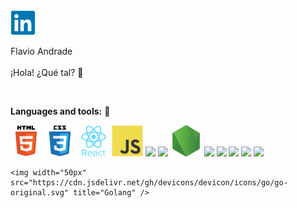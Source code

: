 <a target="_blank" href="https://www.linkedin.com/in/flavio-andrade-97ab43a3" rel="nofollow">
  <img 
    target="_blank" 
    alt="Linkedin de Flavio Andrade" 
    width="40px" 
    src="https://raw.githubusercontent.com/devicons/devicon/master/icons/linkedin/linkedin-original.svg" 
  />
</a>

<p> Flavio Andrade <br/>
  <br/>
  ¡Hola! ¿Qué tal? 👋
</p>
  <br/>




<p><strong> Languages ​​and tools:</strong> 💬 </p>
  <div>
    <img width="50px" disabled="disabled" src="https://raw.githubusercontent.com/devicons/devicon/master/icons/html5/html5-original-wordmark.svg" />
    <img width="50px" src="https://raw.githubusercontent.com/devicons/devicon/master/icons/css3/css3-original-wordmark.svg" />
    <img width="50px" src="https://raw.githubusercontent.com/devicons/devicon/master/icons/react/react-original-wordmark.svg" />
    <img width="50px" src="https://raw.githubusercontent.com/devicons/devicon/master/icons/javascript/javascript-original.svg" /> 
    <img width="50px" src="https://cdn.jsdelivr.net/gh/devicons/devicon/icons/mysql/mysql-original-wordmark.svg" />
    <img width="50px" src="https://cdn.jsdelivr.net/gh/devicons/devicon/icons/mongodb/mongodb-original-wordmark.svg" />  
    <img width="50px" src="https://raw.githubusercontent.com/devicons/devicon/master/icons/nodejs/nodejs-original.svg" /> 
     <img width="50px" src="https://pics.freeicons.io/uploads/icons/png/5894313931548218185-512.png" />   
    <img width="50px" src="https://cdn.jsdelivr.net/gh/devicons/devicon/icons/python/python-original-wordmark.svg" />
     <img width="50px" src="https://cdn.jsdelivr.net/gh/devicons/devicon/icons/redis/redis-original.svg" />
    <img width="50px" src="https://cdn.jsdelivr.net/gh/devicons/devicon/icons/docker/docker-original-wordmark.svg" />          
    <img width="50px" src="https://cdn.jsdelivr.net/gh/devicons/devicon/icons/typescript/typescript-original.svg" />
   
    <img width="50px" src="https://cdn.jsdelivr.net/gh/devicons/devicon/icons/go/go-original.svg" title="Golang" />    
  </div>



<!--

[![Top Langs](https://github-readme-stats.vercel.app/api/top-langs/?username=flavio-foa-dev&layout=compact&theme=algolia)](https://github.com/anuraghazra/github-readme-stats)




**Flavio-Oliveira-Andrade/Flavio-Oliveira-Andrade** is a ✨ _special_ ✨ repository because its `README.md` (this file) appears on your GitHub profile.

Here are some ideas to get you started:

- 🔭 I’m currently working on ...
- 🌱 I’m currently learning ...
- 👯 I’m looking to collaborate on ...
- 🤔 I’m looking for help with ...
- 💬 Ask me about ...
- 📫 How to reach me: ...
- 😄 Pronouns: ...
Flavio
-->

